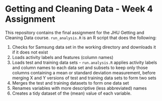 # Getting and Cleaning Data - Week 4 Assignment

This repository contains the final assignment for the JHU Getting and Cleaning Data course. `run_analysis.R` is an R script that does the following:

1. Checks for Samsung data set in the working directory and downloads it if it does not exist
2. Loads activity labels and features (column names)
3. Loads test and training data sets - `run.analysis.R` applies activity labels and column names to each data set and subsets to keep only those columns containing a mean or standard deviation measurement, before merging X and Y versions of test and training data sets to form two sets
5. Merges the test and training datasets to form one data set
6. Renames variables with more descriptive (less abbreviated) names
7. Creates a tidy dataset of the (mean) value of each
   variable.

